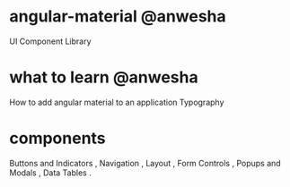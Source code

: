 # angular-material @anwesha

UI Component Library

# what to learn @anwesha

How to add angular material to an application
Typography

# components

Buttons and Indicators ,
Navigation ,
Layout ,
Form Controls ,
Popups and Modals ,
Data Tables .
